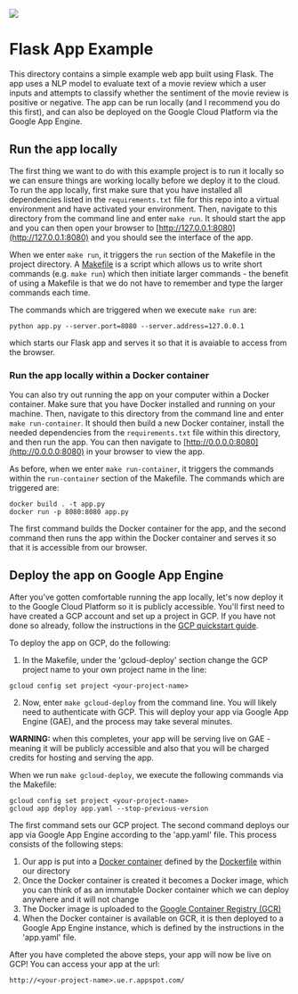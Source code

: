 ![](https://storage.googleapis.com/aipi_datasets/Duke-AIPI-Logo.png)

# Flask App Example
This directory contains a simple example web app built using Flask.  The app uses a NLP model to evaluate text of a movie review which a user inputs and attempts to classify whether the sentiment of the movie review is positive or negative.  The app can be run locally (and I recommend you do this first), and can also be deployed on the Google Cloud Platform via the Google App Engine.

## Run the app locally
The first thing we want to do with this example project is to run it locally so we can ensure things are working locally before we deploy it to the cloud.  To run the app locally, first make sure that you have installed all dependencies listed in the `requirements.txt` file for this repo into a virtual environment and have activated your environment.  Then, navigate to this directory from the command line and enter `make run`.  It should start the app and you can then open your browser to [http://127.0.0.1:8080](http://127.0.0.1:8080) and you should see the interface of the app.

When we enter `make run`, it triggers the `run` section of the Makefile in the project directory.  A [Makefile](https://opensource.com/article/18/8/what-how-makefile) is a script which allows us to write short commands (e.g. `make run`) which then initiate larger commands - the benefit of using a Makefile is that we do not have to remember and type the larger commands each time.

The commands which are triggered when we execute `make run` are:
```
python app.py --server.port=8080 --server.address=127.0.0.1
```
which starts our Flask app and serves it so that it is avaiable to access from the browser.

### Run the app locally within a Docker container
You can also try out running the app on your computer within a Docker container.  Make sure that you have Docker installed and running on your machine.  Then, navigate to this directory from the command line and enter `make run-container`.  It should then build a new Docker container, install the needed dependencies from the `requirements.txt` file within this directory, and then run the app.  You can then navigate to [http://0.0.0.0:8080](http://0.0.0.0:8080) in your browser to view the app.

As before, when we enter `make run-container`, it triggers the commands within the `run-container` section of the Makefile.  The commands which are triggered are:
```
docker build . -t app.py
docker run -p 8080:8080 app.py
```
The first command builds the Docker container for the app, and the second command then runs the app within the Docker container and serves it so that it is accessible from our browser.

## Deploy the app on Google App Engine
After you've gotten comfortable running the app locally, let's now deploy it to the Google Cloud Platform so it is publicly accessible.  You'll first need to have created a GCP account and set up a project in GCP.  If you have not done so already, follow the instructions in the [GCP quickstart guide](https://github.com/AIPI540/AIPI540-Deep-Learning-Applications/blob/main/0_infra_setup/GCP_quickstart.md).

To deploy the app on GCP, do the following:  
1) In the Makefile, under the 'gcloud-deploy' section change the GCP project name to your own project name in the line:
```
gcloud config set project <your-project-name>
```
2) Now, enter `make gcloud-deploy` from the command line.  You will likely need to authenticate with GCP.  This will deploy your app via Google App Engine (GAE), and the process may take several minutes.  

**WARNING:** when this completes, your app will be serving live on GAE - meaning it will be publicly accessible and also that you will be charged credits for hosting and serving the app.  

When we run `make gcloud-deploy`, we execute the following commands via the Makefile:  
```
gcloud config set project <your-project-name>
gcloud app deploy app.yaml --stop-previous-version
```

The first command sets our GCP project.  The second command deploys our app via Google App Engine according to the 'app.yaml' file.  This process consists of the following steps:
1) Our app is put into a [Docker container](https://www.docker.com/resources/what-container) defined by the [Dockerfile](https://docs.docker.com/engine/reference/builder/) within our directory 
2) Once the Docker container is created it becomes a Docker image, which you can think of as an immutable Docker container which we can deploy anywhere and it will not change
3) The Docker image is uploaded to the [Google Container Registry (GCR)](https://cloud.google.com/container-registry)
4) When the Docker container is available on GCR, it is then deployed to a Google App Engine instance, which is defined by the instructions in the 'app.yaml' file.

After you have completed the above steps, your app will now be live on GCP!  You can access your app at the url:
```
http://<your-project-name>.ue.r.appspot.com/
```





